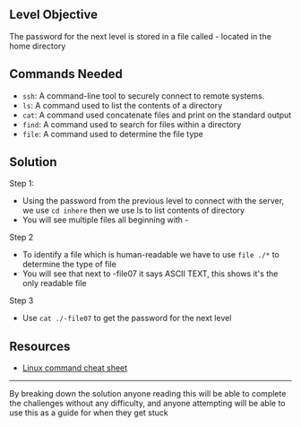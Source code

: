 ## **Level Objective**

The password for the next level is stored in a file called - located in the home directory

## **Commands Needed**

- `ssh`: A command-line tool to securely connect to remote systems.
- `ls`: A command used to list the contents of a directory
- `cat`: A command used concatenate files and print on the standard output
- `find`: A command used to search for files within a directory
- `file`: A command used to determine the file type
## **Solution**

Step 1:
- Using the password from the previous level to connect with the server, we use `cd inhere` then we use ls to list contents of directory
- You will see multiple files all beginning with -

Step 2
- To identify a file which is human-readable we have to use `file ./*` to determine the type of file
- You will see that next to -file07 it says ASCII TEXT, this shows it's the only readable file

Step 3
- Use `cat ./-file07` to get the password for the next level

## **Resources**
- [Linux command cheat sheet](https://www.geeksforgeeks.org/linux-commands-cheat-sheet/)


***

By breaking down the solution anyone reading this will be able to complete the challenges without any difficulty, and anyone attempting will be able to use this as a guide for when they get stuck
